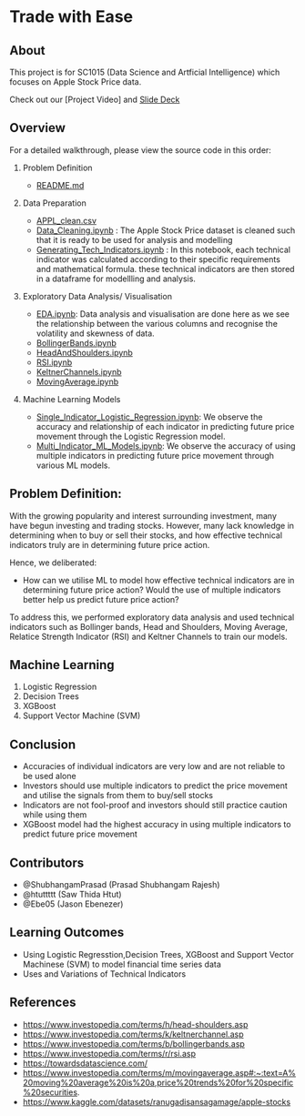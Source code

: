 # Trade with Ease

## About
This project is for SC1015 (Data Science and Artficial Intelligence) which focuses on Apple Stock Price data.

Check out our [Project Video] and [Slide Deck](https://github.com/ShubhangamPrasad/Technical-Indicator-Evaluator/blob/main/C126_Team3_JasonHtutShubhangam.pptx)

## Overview
For a detailed walkthrough, please view the source code in this order:
1. Problem Definition
    - [README.md](https://github.com/ShubhangamPrasad/Technical-Indicator-Evaluator#:~:text=1%20hour%20ago-,README.md,-refined%20ML%20models_)

2. Data Preparation
    - [APPL_clean.csv](https://github.com/ShubhangamPrasad/Technical-Indicator-Evaluator#:~:text=3%20days%20ago-,AAPL_clean.csv,-2%20days%20ago)
    - [Data_Cleaning.ipynb](https://github.com/ShubhangamPrasad/Technical-Indicator-Evaluator#:~:text=3%20minutes%20ago-,DataCleaning.ipynb,-8%20hours%20ago) : The Apple Stock Price dataset is cleaned such that it is ready to be used for analysis and modelling
    - [Generating_Tech_Indicators.ipynb](https://github.com/ShubhangamPrasad/Technical-Indicator-Evaluator#:~:text=19%20hours%20ago-,Generating_Tech_Indicators.ipynb,-1%20hour%20ago) : In this notebook, each technical indicator was calculated according to their specific requirements and mathematical formula. these technical indicators are then stored in a dataframe for modellling and analysis.

3. Exploratory Data Analysis/ Visualisation
    - [EDA.ipynb](https://github.com/ShubhangamPrasad/Technical-Indicator-Evaluator/blob/main/EDA.ipynb): Data analysis and visualisation are done here as we see the relationship between the various columns and recognise the volatility and skewness of data. 
    - [BollingerBands.ipynb](https://github.com/ShubhangamPrasad/Technical-Indicator-Evaluator/blob/main/BollingerBands.ipynb)
    - [HeadAndShoulders.ipynb](https://github.com/ShubhangamPrasad/Technical-Indicator-Evaluator/blob/main/HeadAndShoulders.ipynb)
    - [RSI.ipynb](https://github.com/ShubhangamPrasad/Technical-Indicator-Evaluator/blob/main/RSI.ipynb)
    - [KeltnerChannels.ipynb](https://github.com/ShubhangamPrasad/Technical-Indicator-Evaluator/blob/main/KeltnerChannels.ipynb)
    - [MovingAverage.ipynb](https://github.com/ShubhangamPrasad/Technical-Indicator-Evaluator/blob/main/MovingAverage.ipynb)

4. Machine Learning Models
    - [Single_Indicator_Logistic_Regression.ipynb](https://github.com/ShubhangamPrasad/Technical-Indicator-Evaluator/blob/main/Single_Indicator_Logistic_Regression.ipynb): We observe the accuracy and relationship of each indicator in predicting future price movement through the Logistic Regression model.
    - [Multi_Indicator_ML_Models.ipynb](https://github.com/ShubhangamPrasad/Technical-Indicator-Evaluator/blob/main/Multi_Indicator_ML_Models.ipynb): We observe the accuracy of using multiple indicators in predicting future price movement through various ML models. 


## Problem Definition:
With the growing popularity and interest surrounding investment, many have begun investing and trading stocks. However, many lack knowledge in determining when to buy or sell their stocks, and how effective technical indicators truly are in determining future price action.

Hence, we deliberated:
- How can we utilise ML to model how effective technical indicators are in determining future price action? Would the use of multiple indicators better help us predict future price action?

To address this, we performed exploratory data analysis and used technical indicators such as Bollinger bands, Head and Shoulders, Moving Average, Relatice Strength Indicator (RSI) and Keltner Channels to train our models. 

## Machine Learning
1. Logistic Regression
2. Decision Trees
3. XGBoost
4. Support Vector Machine (SVM)

## Conclusion
- Accuracies of individual indicators are very low and are not reliable to be used alone 
- Investors should use multiple indicators to predict the price movement and utilise the signals from them to buy/sell stocks
- Indicators are not fool-proof and investors should still practice caution while using them
- XGBoost model had the highest accuracy in using multiple indicators to predict future price movement 

## Contributors
- @ShubhangamPrasad (Prasad Shubhangam Rajesh)
- @htuttttt (Saw Thida Htut)
- @Ebe05 (Jason Ebenezer)

## Learning Outcomes
- Using Logistic Regresstion,Decision Trees, XGBoost and Support Vector Machinese (SVM) to model financial time series data
- Uses and Variations of Technical Indicators

## References
- https://www.investopedia.com/terms/h/head-shoulders.asp
- https://www.investopedia.com/terms/k/keltnerchannel.asp
- https://www.investopedia.com/terms/b/bollingerbands.asp
- https://www.investopedia.com/terms/r/rsi.asp
- https://towardsdatascience.com/
- https://www.investopedia.com/terms/m/movingaverage.asp#:~:text=A%20moving%20average%20is%20a,price%20trends%20for%20specific%20securities.
- https://www.kaggle.com/datasets/ranugadisansagamage/apple-stocks





